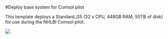 #Deploy base system for Comsol pilot

This template deploys a Standard_G5 (32 x CPU, 448GB RAM, 50TB of disk) for use during the NHLBI Comsol pilot.

<a href="https://portal.azure.com/#create/Microsoft.Template/uri/https:%3A%2F%2Fraw.githubusercontent.com%2FExchMaster%2FNHLBI-Pilots-POC%2Fmaster%2FComsol%2Fazuredeploy.json" target="_blank">
    <img src="http://azuredeploy.net/deploybutton.png"/>
</a>

